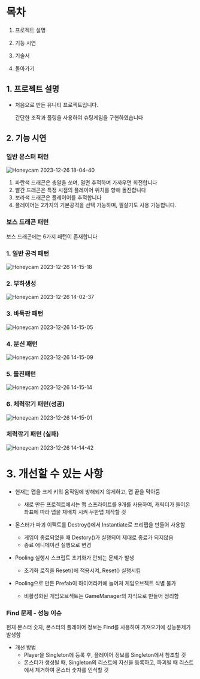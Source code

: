 # 목차

1. 프로젝트 설명

2. 기능 시연

3. 기술서

4. 돌아가기

## 1. 프로젝트 설명

- 처음으로 만든 유니티 프로젝트입니다.
    
    간단한 조작과 풀링을 사용하여 슈팅게임을 구현하였습니다
    


## 2. 기능 시연

### 일반 몬스터 패턴
![Honeycam 2023-12-26 18-04-40](https://github.com/wlsrb0147/2DShoot/assets/50743287/4835a37d-60ea-41cb-85d1-e243e155eb88)
1. 파란색 드래곤은 총알을 쏘며, 멀면 추적하며 가까우면 회전합니다
2. 빨간 드래곤은 특정 시점의 플레이어 위치를 향해 돌진합니다
3. 보라색 드래곤은 플레이어를 추적합니다
4. 플레이어는 2가지의 기본공격을 선택 가능하며, 필살기도 사용 가능합니다.


### 보스 드래곤 패턴
보스 드래곤에는 6가지 패턴이 존재합니다

### 1. 일반 공격 패턴

![Honeycam 2023-12-26 14-15-18](https://github.com/wlsrb0147/2DShoot/assets/50743287/62974a3d-fa2a-42b4-959c-13c6578d01ba)

### 2. 부하생성 

![Honeycam 2023-12-26 14-02-37](https://github.com/wlsrb0147/2DShoot/assets/50743287/970ff987-4406-40a8-91de-74ad784559e6)

### 3. 바둑판 패턴

![Honeycam 2023-12-26 14-15-05](https://github.com/wlsrb0147/2DShoot/assets/50743287/ad45bbf2-a7d1-4967-8336-ea6a9be8bc54)

### 4. 분신 패턴

![Honeycam 2023-12-26 14-15-09](https://github.com/wlsrb0147/2DShoot/assets/50743287/369fd840-8b9e-4a69-af02-71e4daa3c0ba)

### 5. 돌진패턴

![Honeycam 2023-12-26 14-15-14](https://github.com/wlsrb0147/2DShoot/assets/50743287/185aa2cd-03ec-4b4e-a879-7eb127466278)

### 6. 체력깎기 패턴(성공)

![Honeycam 2023-12-26 14-15-01](https://github.com/wlsrb0147/2DShoot/assets/50743287/e2ab45af-50b0-47a9-a415-50d7b9702f94)

### 체력깎기 패턴 (실패)

![Honeycam 2023-12-26 14-14-42](https://github.com/wlsrb0147/2DShoot/assets/50743287/a084a9bb-5ce4-4429-962f-20782b555306)

# 3. 개선할 수 있는 사항

- 현재는 맵을 크게 키워 움직임에 방해되지 않게하고, 맵 끝을 막아둠
    - 새로 만든 프로젝트에서는 맵 스프라이트를 9개를 사용하여, 캐릭터가 들어온 좌표에 따라 맵을 재배치 시켜 무한맵 제작할 것

- 몬스터가 파괴 이펙트를 Destroy()에서 Instantiate로 프리팹을 만들어 사용함
    - 게임이 종료되었을 때 Destory()가 실행되어 제대로 종료가 되지않음
    - 종료 애니메이션 실행으로 변경

- Pooling 실행시 스크립트 초기화가 안되는 문제가 발생
    - 초기화 로직을 Reset()에 적용시켜,  Reset() 실행시킴

- Pooling으로 만든 Prefab이 하이어라키에 늘어져 게임오브젝트 식별 불가
    - 비활성화된 게임오브젝트는 GameManager의 자식으로 만들어 정리함

### Find 문제 - 성능 이슈

현재 몬스터 숫자, 몬스터의 플레이어 정보는 Find를 사용하여 가져오기에 성능문제가 발생함

- 개선 방법
    - Player을 Singleton에 등록 후, 플레이어 정보를 Singleton에서 참조할 것
    - 몬스터가 생성될 때, Singleton의 리스트에 자신을 등록하고, 파괴될 때 리스트에서 제거하여 몬스터 숫자를 인식할 것

